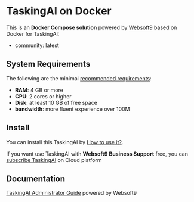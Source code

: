 # TaskingAI on Docker  

This is an **Docker Compose solution** powered by [Websoft9](https://www.websoft9.com) based on Docker for TaskingAI:


 - community:  latest


## System Requirements

The following are the minimal [recommended requirements](https://www.tasking.ai):

* **RAM**: 4 GB or more
* **CPU**: 2 cores or higher
* **Disk**: at least 10 GB of free space
* **bandwidth**: more fluent experience over 100M  

## Install

You can install this TaskingAI by [How to use it?](https://github.com/Websoft9/docker-library#how-to-use-it).   

If you want use TaskingAI with **Websoft9 Business Support** free, you can [subscribe TaskingAI](https://www.websoft9.com/apps) on Cloud platform

## Documentation

[TaskingAI Administrator Guide](https://support.websoft9.com/docs/taskingai) powered by Websoft9